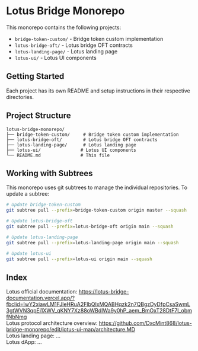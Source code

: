 # Lotus Bridge Monorepo

This monorepo contains the following projects:

- `bridge-token-custom/` - Bridge token custom implementation
- `lotus-bridge-oft/` - Lotus bridge OFT contracts
- `lotus-landing-page/` - Lotus landing page
- `lotus-ui/` - Lotus UI components

## Getting Started

Each project has its own README and setup instructions in their respective directories.

## Project Structure

```
lotus-bridge-monorepo/
├── bridge-token-custom/     # Bridge token custom implementation
├── lotus-bridge-oft/        # Lotus bridge OFT contracts
├── lotus-landing-page/      # Lotus landing page
├── lotus-ui/               # Lotus UI components
└── README.md               # This file
```

## Working with Subtrees

This monorepo uses git subtrees to manage the individual repositories. To update a subtree:

```bash
# Update bridge-token-custom
git subtree pull --prefix=bridge-token-custom origin master --squash

# Update lotus-bridge-oft
git subtree pull --prefix=lotus-bridge-oft origin main --squash

# Update lotus-landing-page
git subtree pull --prefix=lotus-landing-page origin main --squash

# Update lotus-ui
git subtree pull --prefix=lotus-ui origin main --squash
```

## Index
Lotus official documentation: https://lotus-bridge-documentation.vercel.app/?fbclid=IwY2xjawLM1FJleHRuA2FlbQIxMQABHqzk2n7QBgzDyDfpCsaSwmL3gtWVN3qpEi1XWV_qKNY7Xz88oWBdIWa9y0hP_aem_BmOxT28DtF7I_obmfNbNmg  
Lotus protocol architecture overview: https://github.com/DxcMint868/lotus-bridge-monorepo/edit/lotus-ui-map/architecture.MD  
Lotus landing page: ...  
Lotus dApp: ...  

